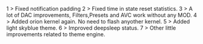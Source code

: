 


1 > Fixed notification padding 2 > Fixed time in state reset statistics. 3 > A lot of DAC improvements, Filters,Presets and AVC work without any MOD. 4 > Added orion kernel again. No need to flash anyother kernel. 5 > Added light skyblue theme. 6 > Improved deepsleep status. 7 > Other little improvements related to theme engine.
